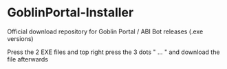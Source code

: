 # GoblinPortal-Installer
Official download repository for Goblin Portal / ABI Bot releases (.exe versions)

Press the 2 EXE files and top right press the 3 dots " ... " and download the file afterwards
